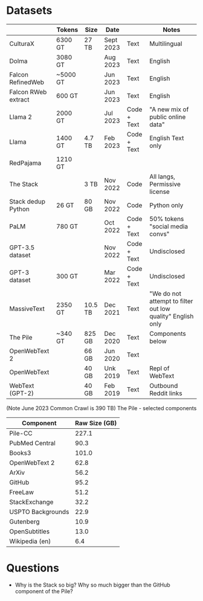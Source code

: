 
# Datasets

|                     | Tokens   | Size | Date | | Notes                                     |
|---------------------|----------|----|-|-|-------------------------------------------|
| CulturaX            | 6300 GT  | 27 TB | Sept 2023 | Text | Multilingual                              |
| Dolma               | 3080 GT  |    | Aug 2023 | Text | English                                   |
| Falcon RefinedWeb   | ~5000 GT |    | Jun 2023 | Text | English                                   |  
| Falcon RWeb extract | 600 GT   |    | Jun 2023 | Text | English                                   |
| Llama 2             | 2000 GT  |    | Jul 2023 | Code + Text | "A new mix of public online data"         | 
| Llama               | 1400 GT  | 4.7 TB | Feb 2023 | Code + Text | English Text only                         |
| RedPajama           | 1210 GT  |    | | |                                           | 
| The Stack           |          | 3 TB | Nov 2022 | Code | All langs, Permissive license             |
| Stack dedup Python  | 26 GT    | 80 GB | Nov 2022 | Code | Python only                               |
| PaLM                | 780 GT   |    | Oct 2022 | Code + Text | 50% tokens "social media convs"           |
| GPT-3.5 dataset     |          |    | Nov 2022 | Code + Text | Undisclosed                               |
| GPT-3 dataset       | 300 GT   |    | Mar 2022 | Code + Text | Undisclosed                               | 
| MassiveText         | 2350 GT  | 10.5 TB | Dec 2021 | Text | "We do not attempt to filter out low quality" English only |
| The Pile            | ~340 GT  | 825 GB | Dec 2020 | Text | Components below                          |
| OpenWebText 2       |          | 66 GB | Jun 2020 | Text |                                           | |  
| OpenWebText         |          | 40 GB | Unk 2019 | Text | Repl of WebText                           | 
| WebText (GPT-2)     |          | 40 GB | Feb 2019 | Text | Outbound Reddit links                     |

(Note June 2023 Common Crawl is 390 TB)
The Pile - selected components

| Component | Raw Size (GB) |
| --- |---------------|
| Pile-CC | 227.1         |
| PubMed Central | 90.3          |
| Books3 | 101.0         |
| OpenWebText 2 | 62.8          |
| ArXiv | 56.2          |
| GitHub | 95.2          |
| FreeLaw | 51.2          |
| StackExchange | 32.2          |
| USPTO Backgrounds | 22.9          |
| Gutenberg | 10.9          |
| OpenSubtitles | 13.0          |
| Wikipedia (en) | 6.4           |

# Questions

* Why is the Stack so big? Why so much bigger than the GitHub component of the Pile?


